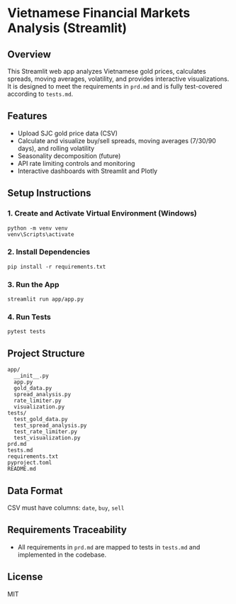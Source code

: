 # Vietnamese Financial Markets Analysis (Streamlit)

## Overview
This Streamlit web app analyzes Vietnamese gold prices, calculates spreads, moving averages, volatility, and provides interactive visualizations. It is designed to meet the requirements in `prd.md` and is fully test-covered according to `tests.md`.

## Features
- Upload SJC gold price data (CSV)
- Calculate and visualize buy/sell spreads, moving averages (7/30/90 days), and rolling volatility
- Seasonality decomposition (future)
- API rate limiting controls and monitoring
- Interactive dashboards with Streamlit and Plotly

## Setup Instructions

### 1. Create and Activate Virtual Environment (Windows)
```
python -m venv venv
venv\Scripts\activate
```

### 2. Install Dependencies
```
pip install -r requirements.txt
```

### 3. Run the App
```
streamlit run app/app.py
```

### 4. Run Tests
```
pytest tests
```

## Project Structure
```
app/
  __init__.py
  app.py
  gold_data.py
  spread_analysis.py
  rate_limiter.py
  visualization.py
tests/
  test_gold_data.py
  test_spread_analysis.py
  test_rate_limiter.py
  test_visualization.py
prd.md
tests.md
requirements.txt
pyproject.toml
README.md
```

## Data Format
CSV must have columns: `date`, `buy`, `sell`

## Requirements Traceability
- All requirements in `prd.md` are mapped to tests in `tests.md` and implemented in the codebase.

## License
MIT
